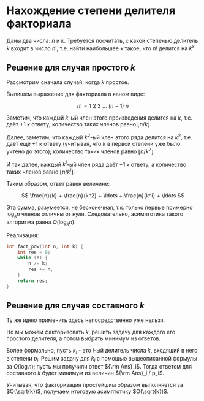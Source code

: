# Нахождение степени делителя факториала

Даны два числа: $n$ и $k$. Требуется посчитать, с какой степенью делитель $k$ входит в число $n!$, т.е. найти наибольшее $x$ такое, что $n!$ делится на $k^x$.

## Решение для случая простого $k$

Рассмотрим сначала случай, когда $k$ простое.

Выпишем выражение для факториала в явном виде:

$$
n! = 1\ 2\ 3\ \ldots\ (n-1)\ n
$$

Заметим, что каждый $k$-ый член этого произведения делится на $k$, т.е. даёт +1 к ответу; количество таких членов равно $\lfloor n/k \rfloor$.

Далее, заметим, что каждый $k^2$-ый член этого ряда делится на $k^2$, т.е. даёт ещё +1 к ответу (учитывая, что $k$ в первой степени уже было учтено до этого); количество таких членов равно $\lfloor n/k^2 \rfloor$.

И так далее, каждый $k^i$-ый член ряда даёт +1 к ответу, а количество таких членов равно $\lfloor n/k^i \rfloor$.

Таким образом, ответ равен величине:

$$
\frac{n}{k} + \frac{n}{k^2} + \ldots + \frac{n}{k^i} + \ldots
$$

Эта сумма, разумеется, не бесконечная, т.к. только первые примерно $\log_k n$ членов отличны от нуля. Следовательно, асимптотика такого алгоритма равна $O(\log_k n)$.

Реализация:

<!--- TODO: specify code snippet id -->
``` cpp
int fact_pow(int n, int k) {
    int res = 0;
    while (n) {
        n /= k;
        res += n;
    }
    return res;
}
```

## Решение для случая составного $k$

Ту же идею применить здесь непосредственно уже нельзя.

Но мы можем факторизовать $k$, решить задачу для каждого его простого делителя, а потом выбрать минимум из ответов.

Более формально, пусть $k_i$ - это $i$-ый делитель числа $k$, входящий в него в степени $p_i$. Решим задачу для $k_i$ с помощью вышеописанной формулы за $O(\log n)$; пусть мы получили ответ ${\rm Ans}_i$. Тогда ответом для составного $k$ будет минимум из величин ${\rm Ans}_i / p_i$.

Учитывая, что факторизация простейшим образом выполняется за $O(\sqrt{k})$, получаем итоговую асимптотику $O(\sqrt{k})$.
